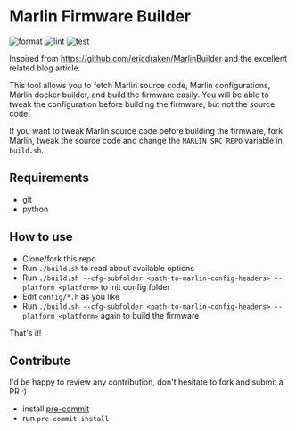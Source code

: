 # Marlin Firmware Builder
![format](https://github.com/thomasnemer/MarlinFirmwareBuilder/actions/workflows/format.yml/badge.svg)
![lint](https://github.com/thomasnemer/MarlinFirmwareBuilder/actions/workflows/lint.yml/badge.svg)
![test](https://github.com/thomasnemer/MarlinFirmwareBuilder/actions/workflows/test.yml/badge.svg)

Inspired from https://github.com/ericdraken/MarlinBuilder and the excellent related blog article.

This tool allows you to fetch Marlin source code, Marlin configurations, Marlin docker builder, and build the firmware easily.
You will be able to tweak the configuration before building the firmware, but not the source code.

If you want to tweak Marlin source code before building the firmware, fork Marlin, tweak the source code and change the `MARLIN_SRC_REPO` variable in `build.sh`.

## Requirements

* git
* python

## How to use

* Clone/fork this repo
* Run `./build.sh` to read about available options
* Run `./build.sh --cfg-subfolder <path-to-marlin-config-headers> --platform <platform>` to init config folder
* Edit `config/*.h` as you like
* Run `./build.sh --cfg-subfolder <path-to-marlin-config-headers> --platform <platform>` again to build the firmware

That's it!

## Contribute

I'd be happy to review any contribution, don't hesitate to fork and submit a PR :)

* install [pre-commit](https://pre-commit.com/#install)
* run `pre-commit install`
